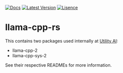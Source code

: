 [![Docs]][docs.rs] [![Latest Version]][crates.io] [![Lisence]][crates.io]

[Docs]: https://img.shields.io/docsrs/llama-cpp-2.svg
[Latest Version]: https://img.shields.io/crates/v/llama-cpp-2.svg
[crates.io]: https://crates.io/crates/llama-cpp-2
[docs.rs]: https://docs.rs/llama-cpp-2
[Lisence]: https://img.shields.io/crates/l/llama-cpp-2.svg

# llama-cpp-rs

This contains two packages used internally at [Utility AI](https://utilityai.ca/):

- llama-cpp-2 
- llama-cpp-sys-2

See their respective READMEs for more information.
